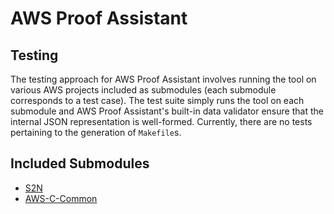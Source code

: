 # AWS Proof Assistant

## Testing

The testing approach for AWS Proof Assistant involves running the tool on various AWS projects included as submodules (each submodule corresponds to a test case). 
The test suite simply runs the tool on each submodule and AWS Proof Assistant's built-in data validator ensure that the internal JSON representation is well-formed. 
Currently, there are no tests pertaining to the generation of `Makefile`s.

## Included Submodules

* [S2N](https://github.com/awslabs/s2n)
* [AWS-C-Common](https://github.com/awslabs/aws-c-common)